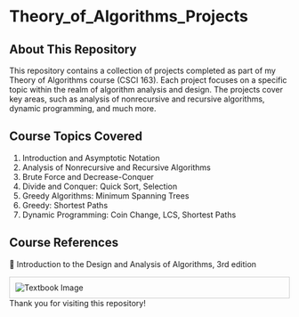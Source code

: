 # Theory_of_Algorithms_Projects

## About This Repository 
This repository contains a collection of projects completed as part of my Theory of Algorithms course (CSCI 163). Each project focuses on a specific topic within the realm of algorithm analysis and design. The projects cover key areas, such as analysis of nonrecursive and recursive algorithms, dynamic programming, and much more.

## Course Topics Covered
1. Introduction and Asymptotic Notation
2. Analysis of Nonrecursive and Recursive Algorithms
3. Brute Force and Decrease-Conquer
4. Divide and Conquer: Quick Sort, Selection
5. Greedy Algorithms: Minimum Spanning Trees
6. Greedy: Shortest Paths
7. Dynamic Programming: Coin Change, LCS, Shortest Paths

## Course References
📖 Introduction to the Design and Analysis of Algorithms, 3rd edition
<div>
<div style="border: 1px solid #ccc; padding: 10px;">
  <img src="https://www.pearson.com/store/medias/-A1030-00-26-90-A103000269023-A103000269023-Lrg.jpg-size-W370?context=bWFzdGVyfGltYWdlc3wyNDc3MTd8aW1hZ2UvanBlZ3xzeXMtbWFzdGVyL2ltYWdlcy9oODUvaGQ1LzExOTEyMDIyMzkyODYyL0ExMDMwLzAwLzI2LzkwL0ExMDMwMDAyNjkwMjMvQTEwMzAwMDI2OTAyM19McmcuanBnX3NpemVfVzM3MHwwOWFlNTBkOTI3OTA0MjIxMjc1MDkxOGJkYTM1ODhlZWZkYzllYzlkYTIzZDI4MjgwYTliMjI1MGM3MjBmNzc1" alt="Textbook Image">
</div>
<div>
Thank you for visiting this repository!
